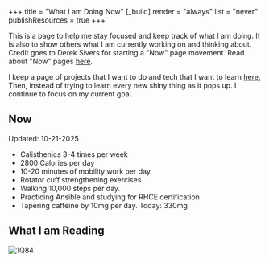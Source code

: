+++
title = "What I am Doing Now"
[_build]
  render = "always"
  list = "never"
  publishResources = true
+++

This is a page to help me stay focused and keep track of what I am doing. It is also to show others what I am currently working on and thinking about. Credit goes to Derek Sivers for starting a "Now" page movement. Read about "Now" pages [here](https://nownownow.com/about).

I keep a page of projects that I want to do and tech that I want to learn [here.](Projects.md) Then, instead of trying to learn every new shiny thing as it pops up. I continue to focus on my current goal. 

## Now

Updated: 10-21-2025

- Calisthenics 3-4 times per week
- 2800 Calories per day
- 10-20 minutes of mobility work per day.
- Rotator cuff strengthening exercises
- Walking 10,000 steps per day.
- Practicing Ansible and studying for RHCE certification
- Tapering caffeine by 10mg per day. Today: 330mg

## What I am Reading

![1Q84](https://m.media-amazon.com/images/I/51cxUhArJSL._SL1200_.jpg?classes=inline&height=175px)


